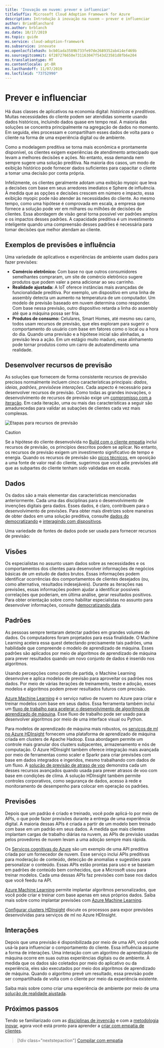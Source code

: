 ```yaml
---
title: 'Inovação em nuvem: prever e influenciar'
titleSuffix: Microsoft Cloud Adoption Framework for Azure
description: Introdução à inovação na nuvem – prever e influenciar
author: BrianBlanchard
ms.author: brblanch
ms.date: 10/17/2019
ms.topic: guide
ms.service: cloud-adoption-framework
ms.subservice: innovate
ms.openlocfilehash: bcb01ada3589b733fe97de2689352ab414ef469b
ms.sourcegitcommit: 6f287276650e731163047f543d23581d8fb6e204
ms.translationtype: MT
ms.contentlocale: pt-BR
ms.lasthandoff: 11/07/2019
ms.locfileid: "73752990"
---
```

# <a name="predict-and-influence"></a>Prever e influenciar

Há duas classes de aplicativos na economia digital: *históricas* e *preditivas*. Muitas necessidades do cliente podem ser atendidas somente usando dados históricos, incluindo dados quase em tempo real. A maioria das soluções se concentra principalmente na agregação de dados no momento. Em seguida, eles processam e compartilham esses dados de volta para o cliente na forma de uma experiência digital ou de ambiente.

Como a modelagem preditiva se torna mais econômica e prontamente disponível, os clientes exigem experiências de atendimento antecipado que levam a melhores decisões e ações. No entanto, essa demanda nem sempre sugere uma solução preditiva. Na maioria dos casos, um modo de exibição histórico pode fornecer dados suficientes para capacitar o cliente a tomar uma decisão por conta própria.

Infelizmente, os clientes geralmente adotam uma exibição myopic que leva a decisões com base em seus arredores imediatos e Sphere de influência. À medida que as opções e decisões crescem em número e impacto, essa exibição myopic pode não atender às necessidades do cliente. Ao mesmo tempo, como uma hipótese é comprovada em escala, a empresa que fornece a solução pode ver em milhares ou milhões de decisões de clientes. Essa abordagem de visão geral torna possível ver padrões amplos e os impactos desses padrões. A capacidade preditiva é um investimento inteligente quando uma compreensão desses padrões é necessária para tomar decisões que melhor atendam ao cliente.

## <a name="examples-of-predictions-and-influence"></a>Exemplos de previsões e influência

Uma variedade de aplicativos e experiências de ambiente usam dados para fazer previsões:

- **Comércio eletrônico:** Com base no que outros consumidores semelhantes compraram, um site de comércio eletrônico sugere produtos que podem valer a pena adicionar ao seu carrinho.
- **Realidade ajustada:** A IoT oferece instâncias mais avançadas de funcionalidade preditiva. Por exemplo, um dispositivo em uma linha de assembly detecta um aumento na temperatura de um computador. Um modelo de previsão baseado em nuvem determina como responder. Com base nessa previsão, outro dispositivo retarda a linha do assembly até que a máquina possa ser fria.
- **Produtos de consumo:** Celulares, Smart Homes, até mesmo seu carro, todos usam recursos de previsão, que eles exploram para sugerir o comportamento do usuário com base em fatores como o local ou a hora do dia. Quando uma previsão e a hipótese inicial são alinhadas, a previsão leva a ação. Em um estágio muito maduro, esse alinhamento pode tornar produtos como um carro de autoatendimento uma realidade.

## <a name="develop-predictive-capabilities"></a>Desenvolver recursos de previsão

As soluções que fornecem de forma consistente recursos de previsão precisos normalmente incluem cinco características principais: *dados*, *ideias*, *padrões*, *previsões*e *interações*. Cada aspecto é necessário para desenvolver recursos de previsão. Como todas as grandes inovações, o desenvolvimento de recursos de previsão exige um [compromisso com a iteração](./index.md#commitment-to-iteration). Em cada iteração, uma ou mais das características a seguir são amadurecedas para validar as subações de clientes cada vez mais complexas.

![Etapas para recursos de previsão](../../_images/innovate/predict-and-influence.png)

> [!CAUTION]
> Se a hipótese do cliente desenvolvida no [Build com o cliente empatia](./build.md) inclui recursos de previsão, os princípios descritos podem se aplicar. No entanto, os recursos de previsão exigem um investimento significativo de tempo e energia. Quando os recursos de previsão são [picos técnicos](./build.md#reduce-complexity-and-delay-technical-spikes), em oposição a uma fonte de valor real do cliente, sugerimos que você adie previsões até que as subpartes do cliente tenham sido validadas em escala.

## <a name="data"></a>Dados

Os dados são a mais elementar das características mencionadas anteriormente. Cada uma das disciplinas para o desenvolvimento de invenções digitais gera dados. Esses dados, é claro, contribuem para o desenvolvimento de previsões. Para obter mais diretrizes sobre maneiras de obter dados em uma solução preditiva, consulte [dados do democratizando](./data.md) e [interagindo com dispositivos](./devices.md).

Uma variedade de fontes de dados pode ser usada para fornecer recursos de previsão:

## <a name="insights"></a>Visões

Os especialistas no assunto usam dados sobre as necessidades e os comportamentos dos clientes para desenvolver informações de negócios básicas de um estudo de dados brutos. Essas informações podem identificar ocorrências dos comportamentos de clientes desejados (ou, como alternativa, resultados indesejáveis). Durante as iterações nas previsões, essas informações podem ajudar a identificar possíveis correlações que poderiam, em última análise, gerar resultados positivos. Para obter orientação sobre como habilitar especialistas no assunto para desenvolver informações, consulte [democratizando data](./data.md).

## <a name="patterns"></a>Padrões

As pessoas sempre tentaram detectar padrões em grandes volumes de dados. Os computadores foram projetados para essa finalidade. O Machine Learning acelera essa quest detectando precisamente tais padrões, uma habilidade que compreende o modelo de aprendizado de máquina. Esses padrões são aplicados por meio de algoritmos de aprendizado de máquina para prever resultados quando um novo conjunto de dados é inserido nos algoritmos.

Usando percepções como ponto de partida, o Machine Learning desenvolve e aplica modelos de previsão para aproveitar os padrões nos dados. Por meio de várias iterações de treinamento, teste e adoção, esses modelos e algoritmos podem prever resultados futuros com precisão.

[Azure Machine Learning](https://docs.microsoft.com/azure/machine-learning/service/overview-what-is-azure-ml) é o serviço nativo de nuvem no Azure para criar e treinar modelos com base em seus dados. Essa ferramenta também inclui um [fluxo de trabalho para acelerar o desenvolvimento de algoritmos de aprendizado de máquina](https://docs.microsoft.com/azure/machine-learning/service/concept-azure-machine-learning-architecture). Esse fluxo de trabalho pode ser usado para desenvolver algoritmos por meio de uma interface visual ou Python.

Para modelos de aprendizado de máquina mais robustos, os [serviços de ml no Azure HDInsight](https://docs.microsoft.com/azure/hdinsight/r-server/r-server-overview) fornecem uma plataforma de aprendizado de máquina criada em clusters de Apache Hadoop. Essa abordagem permite um controle mais granular dos clusters subjacentes, armazenamento e nós de computação. O Azure HDInsight também oferece integração mais avançada por meio de ferramentas como scaler e Sparkr para criar previsões com base em dados integrados e ingeridos, mesmo trabalhando com dados de um fluxo. A [solução de previsão de atraso de voo](https://docs.microsoft.com/azure/hdinsight/hdinsight-hadoop-r-scaler-sparkr) demonstra cada um desses recursos avançados quando usada para prever atrasos de voo com base em condições de clima. A solução HDInsight também permite controles corporativos, como segurança de dados, acesso à rede e monitoramento de desempenho para colocar em operação os padrões.

## <a name="predictions"></a>Previsões

Depois que um padrão é criado e treinado, você pode aplicá-lo por meio de APIs, o que pode fazer previsões durante a entrega de uma experiência digital. A maioria dessas APIs é criada a partir de um modelo bem treinado com base em um padrão em seus dados. À medida que mais clientes implantam cargas de trabalho diárias na nuvem, as APIs de previsão usadas pelos provedores de nuvem levam a uma adoção sempre mais rápida.

Os [Serviços cognitivas do Azure](https://docs.microsoft.com/azure/cognitive-services) são um exemplo de uma API preditiva criada por um fornecedor de nuvem. Esse serviço inclui APIs preditivas para moderação de conteúdo, detecção de anomalias e sugestões para personalizar o conteúdo. Essas APIs estão prontas para uso e se baseiam em padrões de conteúdo bem conhecidos, que a Microsoft usou para treinar modelos. Cada uma dessas APIs faz previsões com base nos dados que você feedu na API.

[Azure Machine Learning](https://docs.microsoft.com/azure/machine-learning) permite implantar algoritmos personalizados, que você pode criar e treinar com base apenas em seus próprios dados. Saiba mais sobre como implantar previsões com [Azure Machine Learning](https://docs.microsoft.com/azure/machine-learning/service/how-to-deploy-and-where).

[Configurar clusters HDInsight](https://docs.microsoft.com/azure/hdinsight/hdinsight-hadoop-provision-linux-clusters) discute os processos para expor previsões desenvolvidas para serviços de ml no Azure HDInsight.

## <a name="interactions"></a>Interações

Depois que uma previsão é disponibilizada por meio de uma API, você pode usá-la para influenciar o comportamento do cliente. Essa influência assume a forma de interações. Uma interação com um algoritmo de aprendizado de máquina ocorre em suas outras experiências digitais ou de ambiente. À medida que os dados são coletados por meio do aplicativo ou da experiência, eles são executados por meio dos algoritmos de aprendizado de máquina. Quando o algoritmo prevê um resultado, essa previsão pode ser compartilhada de volta com o cliente por meio da experiência existente.

Saiba mais sobre como criar uma experiência de ambiente por meio de uma [solução de realidade ajustada](./devices.md#adjusted-reality).

## <a name="next-steps"></a>Próximos passos

Tendo se familiarizado com as [disciplinas de invenção](./invention.md) e com a [metodologia inovar](./index.md), agora você está pronto para aprender a [criar com empatia de clientes](./build.md).

> [!div class="nextstepaction"]
> [Compilar com empatia](./build.md)

